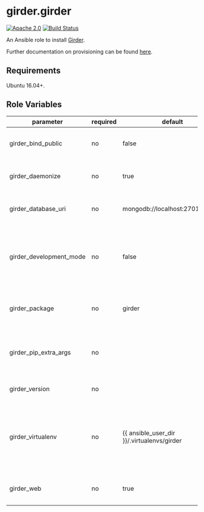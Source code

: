 girder.girder
=============
[![Apache 2.0](https://img.shields.io/badge/license-Apache%202-blue.svg)](https://raw.githubusercontent.com/girder/ansible-role-girder/master/LICENSE)
[![Build Status](https://travis-ci.org/girder/ansible-role-girder.svg?branch=master)](https://travis-ci.org/girder/ansible-role-girder)

An Ansible role to install [Girder](https://github.com/girder/girder).

Further documentation on provisioning can be found [here](https://girder.readthedocs.io/en/latest/provisioning.html).

Requirements
------------

Ubuntu 16.04+.

Role Variables
--------------

| parameter               | required | default                                    | comments                                                                                                 |
| ----------------------- | -------- | ------------------------------------------ | -------------------------------------------------------------------------------------------------------- |
| girder_bind_public      | no       | false                                      | Whether to bind to all network interfaces.                                                               |
| girder_daemonize        | no       | true                                       | Whether to install the systemd service.                                                                  |
| girder_database_uri     | no       | mongodb://localhost:27017/girder           | The Connection String URI for MongoDB.                                                                   |
| girder_development_mode | no       | false                                      | Whether to enable Girder's development mode and disable HTTP reverse proxy configuration.                |
| girder_package          | no       | girder                                     | Package name to install via ``pip``, can be a path.                                                      |
| girder_pip_extra_args   | no       |                                            | Any extra arguments to pass to ``pip`` when installing Girder.                                           |
| girder_version          | no       |                                            | PyPI version of Girder to install.                                                                       |
| girder_virtualenv       | no       | {{ ansible_user_dir }}/.virtualenvs/girder | Path to a Python virtual environment to install Girder in. Will be implicitly created if using Python 3. |
| girder_web              | no       | true                                       | Whether to build the Girder web client.                                                                  |
